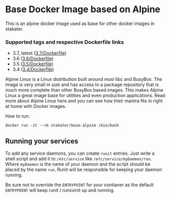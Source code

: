 # Base Docker Image based on Alpine

This is an alpine docker image used as base for other docker images in stakater.

### Supported tags and respective Dockerfile links
* 3.7, latest ([3.7/Dockerfile](https://github.com/stakater/dockerfile-base-alpine/blob/master/3.7/Dockerfile))
* 3.6 ([3.6/Dockerfile](https://github.com/stakater/dockerfile-base-alpine/blob/master/3.6/Dockerfile))
* 3.5 ([3.5/Dockerfile](https://github.com/stakater/dockerfile-base-alpine/blob/master/3.5/Dockerfile))
* 3.4 ([3.4/Dockerfile](https://github.com/stakater/dockerfile-base-alpine/blob/master/3.4/Dockerfile))

Alpine Linux is a Linux distribution built around musl libc and BusyBox. The image is very small in size and has access to a package repository that is much more complete than other BusyBox based images. This makes Alpine Linux a great image base for utilities and even production applications. Read more about Alpine Linux here and you can see how their mantra fits in right at home with Docker images.

How to run:
```
docker run -it --rm stakater/base-alpine /bin/bash
```

## Running your services

To add any service daemons, you can create `runit` entries. Just write a shell script and add it to `/etc/service` like `/etc/service/myDaemon/run`. Where `myDaemon` is the name of your daemon and the script should be placed by the name `run`.
Runit will be responsible for keeping your daemon running.

Be sure not to override the `ENTRYPOINT` for your contianer as the default `ENTRYPOINT` will keep runit / runsvinit up and running.
